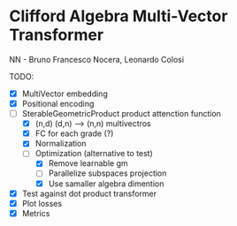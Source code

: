 # Clifford Algebra Multi-Vector Transformer
NN - Bruno Francesco Nocera, Leonardo Colosi


TODO:
- [X] MultiVector embedding
- [X] Positional encoding
- [ ] SterableGeometricProduct product attenction function
  - [X] (n,d) (d,n) --> (n,n) multivectros
  - [X] FC for each grade (?)
  - [X] Normalization
  - [ ] Optimization (alternative to test)
    - [X] Remove learnable gm
    - [ ] Parallelize subspaces projection
    - [X] Use samaller algebra dimention
- [X] Test against dot product transformer
- [X] Plot losses 
- [X] Metrics
